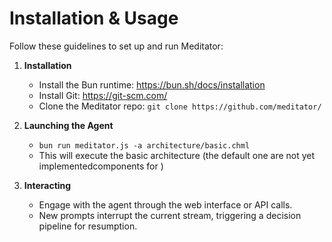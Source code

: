 # Installation & Usage

Follow these guidelines to set up and run Meditator:

1. **Installation**
   - Install the Bun runtime: https://bun.sh/docs/installation
   - Install Git: https://git-scm.com/
   - Clone the Meditator repo: `git clone https://github.com/meditator/`
   
2. **Launching the Agent**
   - `bun run meditator.js -a architecture/basic.chml`
   - This will execute the basic architecture (the default one are not yet implementedcomponents for )
3. **Interacting**
   - Engage with the agent through the web interface or API calls.
   - New prompts interrupt the current stream, triggering a decision pipeline for resumption.
